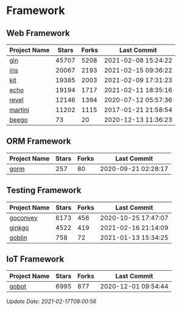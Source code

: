 # Framework

## Web Framework
| Project Name | Stars | Forks | Last Commit |
| ------------ | ----- | ----- | ----------- |
| [gin](https://github.com/gin-gonic/gin) | 45707 | 5208 | 2021-02-08 15:24:22 |
| [iris](https://github.com/kataras/iris) | 20067 | 2193 | 2021-02-15 09:36:22 |
| [kit](https://github.com/go-kit/kit) | 19385 | 2003 | 2021-02-09 17:31:23 |
| [echo](https://github.com/labstack/echo) | 19194 | 1717 | 2021-02-11 18:35:16 |
| [revel](https://github.com/revel/revel) | 12146 | 1394 | 2020-07-12 05:57:36 |
| [martini](https://github.com/go-martini/martini) | 11202 | 1115 | 2017-01-21 21:58:54 |
| [beego](https://github.com/astaxie/beego) | 73 | 20 | 2020-12-13 11:36:23 |

## ORM Framework
| Project Name | Stars | Forks | Last Commit |
| ------------ | ----- | ----- | ----------- |
| [gorm](https://github.com/jinzhu/gorm) | 257 | 80 | 2020-09-21 02:28:17 |

## Testing Framework
| Project Name | Stars | Forks | Last Commit |
| ------------ | ----- | ----- | ----------- |
| [goconvey](https://github.com/smartystreets/goconvey) | 6173 | 456 | 2020-10-25 17:47:07 |
| [ginkgo](https://github.com/onsi/ginkgo) | 4522 | 419 | 2021-02-16 21:14:09 |
| [goblin](https://github.com/franela/goblin) | 758 | 72 | 2021-01-13 15:34:25 |

## IoT Framework
| Project Name | Stars | Forks | Last Commit |
| ------------ | ----- | ----- | ----------- |
| [gobot](https://github.com/hybridgroup/gobot) | 6995 | 877 | 2020-12-01 09:54:44 |

*Update Date: 2021-02-17T08:00:56*